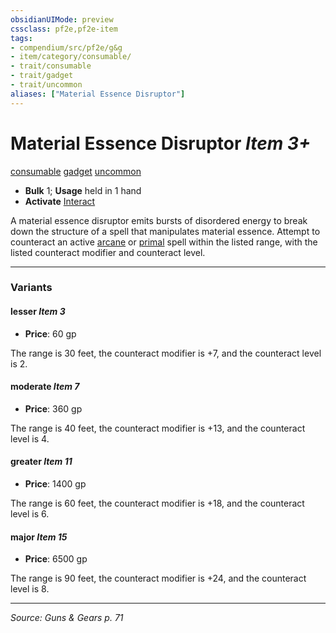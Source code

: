 ```yaml
---
obsidianUIMode: preview
cssclass: pf2e,pf2e-item
tags:
- compendium/src/pf2e/g&g
- item/category/consumable/
- trait/consumable
- trait/gadget
- trait/uncommon
aliases: ["Material Essence Disruptor"]
---
```

# Material Essence Disruptor *Item 3+*  
[consumable](consumable.md "Consumable Item Trait")  [gadget](gadget-g-g.md "Gadget  Trait")  [uncommon](uncommon.md "Uncommon Rarity Trait")  

- **Bulk** 1; **Usage** held in 1 hand
- **Activate** [Interact](interact.md)

A material essence disruptor emits bursts of disordered energy to break down the structure of a spell that manipulates material essence. Attempt to counteract an active [arcane](arcane.md "Arcane Tradition Trait") or [primal](primal.md "Primal Tradition Trait") spell within the listed range, with the listed counteract modifier and counteract level.

---

### Variants

#### lesser *Item 3*

- **Price**: 60 gp

The range is 30 feet, the counteract modifier is +7, and the counteract level is 2.

#### moderate *Item 7*

- **Price**: 360 gp

The range is 40 feet, the counteract modifier is +13, and the counteract level is 4.

#### greater *Item 11*

- **Price**: 1400 gp

The range is 60 feet, the counteract modifier is +18, and the counteract level is 6.

#### major *Item 15*

- **Price**: 6500 gp

The range is 90 feet, the counteract modifier is +24, and the counteract level is 8.

---
*Source: Guns & Gears p. 71*